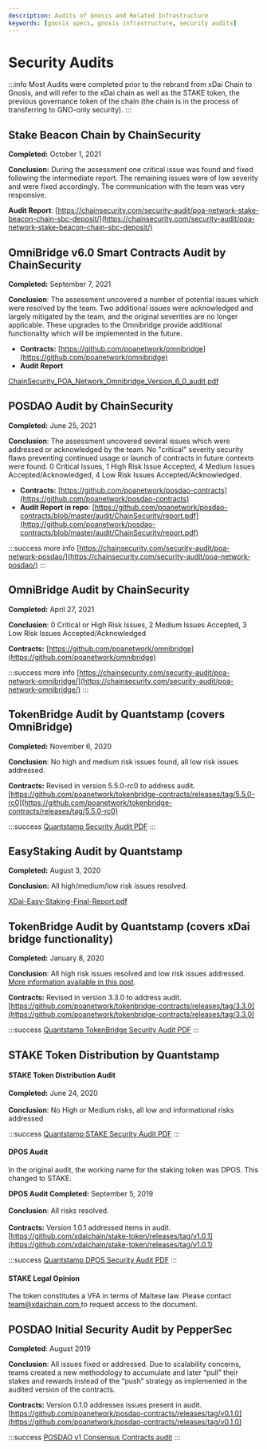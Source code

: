 ```yaml
---
description: Audits of Gnosis and Related Infrastructure
keywords: [gnosis specs, gnosis infrastructure, security audits]
---
```


# Security Audits

:::info
Most Audits were completed prior to the rebrand from xDai Chain to Gnosis, and will refer to the xDai chain as well as the STAKE token, the previous governance token of the chain (the chain is in the process of transferring to GNO-only security).
:::

## Stake Beacon Chain by ChainSecurity <a href="#omnibridge-audit-by-chainsecurity" id="omnibridge-audit-by-chainsecurity"></a>

**Completed:** October 1, 2021

**Conclusion:** During the assessment one critical issue was found and fixed following the intermediate report. The remaining issues were of low severity and were fixed accordingly. The communication with the team was very responsive.

**Audit Report**: [https://chainsecurity.com/security-audit/poa-network-stake-beacon-chain-sbc-deposit/](https://chainsecurity.com/security-audit/poa-network-stake-beacon-chain-sbc-deposit/)

## OmniBridge v6.0 Smart Contracts Audit by ChainSecurity <a href="#omnibridge-audit-by-chainsecurity" id="omnibridge-audit-by-chainsecurity"></a>

**Completed:** September 7, 2021

**Conclusion**: The assessment uncovered a number of potential issues which were resolved by the team. Two additional issues were acknowledged and largely mitigated by the team, and the original severities are no longer applicable. These upgrades to the Omnibridge provide additional functionality which will be implemented in the future.

* **Contracts:** [https://github.com/poanetwork/omnibridge](https://github.com/poanetwork/omnibridge)
* **Audit Report**

[ChainSecurity_POA_Network_Omnibridge_Version_6_0_audit.pdf](/files/ChainSecurity_POA_Network_Omnibridge_Version_6_0_audit.pdf)

## POSDAO Audit by ChainSecurity <a href="#omnibridge-audit-by-chainsecurity" id="omnibridge-audit-by-chainsecurity"></a>

**Completed:** June 25, 2021

**Conclusion**: The assessment uncovered several issues which were addressed or acknowledged by the team. No "critical" severity security flaws preventing continued usage or launch of contracts in future contexts were found. 0 Critical Issues, 1 High Risk Issue Accepted, 4 Medium Issues Accepted/Acknowledged, 4 Low Risk Issues Accepted/Acknowledged.

* **Contracts:** [https://github.com/poanetwork/posdao-contracts](https://github.com/poanetwork/posdao-contracts)
* **Audit Report in repo**: [https://github.com/poanetwork/posdao-contracts/blob/master/audit/ChainSecurity/report.pdf](https://github.com/poanetwork/posdao-contracts/blob/master/audit/ChainSecurity/report.pdf)

:::success more info
[https://chainsecurity.com/security-audit/poa-network-posdao/](https://chainsecurity.com/security-audit/poa-network-posdao/)
:::

## OmniBridge Audit by ChainSecurity <a href="#omnibridge-audit-by-chainsecurity" id="omnibridge-audit-by-chainsecurity"></a>

**Completed:** April 27, 2021

**Conclusion**: 0 Critical or High Risk Issues, 2 Medium Issues Accepted, 3 Low Risk Issues Accepted/Acknowledged

**Contracts:** [https://github.com/poanetwork/omnibridge](https://github.com/poanetwork/omnibridge)​

:::success more info
[https://chainsecurity.com/security-audit/poa-network-omnibridge/](https://chainsecurity.com/security-audit/poa-network-omnibridge/)
:::

## TokenBridge Audit by Quantstamp (covers OmniBridge)

**Completed:** November 6, 2020

**Conclusion**: No high and medium risk issues found, all low risk issues addressed.

**Contracts:** Revised in version 5.5.0-rc0 to address audit. [https://github.com/poanetwork/tokenbridge-contracts/releases/tag/5.5.0-rc0](https://github.com/poanetwork/tokenbridge-contracts/releases/tag/5.5.0-rc0)

:::success [Quantstamp Security Audit PDF](https://github.com/poanetwork/tokenbridge/blob/master/audit/quantstamp/POA-Network-TokenBridge-contracts-5.4.1-security-assessment-report.pdf)
:::

## EasyStaking Audit by Quantstamp

**Completed:** August 3, 2020

**Conclusion:** All high/medium/low risk issues resolved.

[XDai-Easy-Staking-Final-Report.pdf](/files/XDai-Easy-Staking-Final-Report.pdf)

## TokenBridge Audit by Quantstamp (covers xDai bridge functionality)

**Completed:** January 8, 2020

**Conclusion**: All high risk issues resolved and low risk issues addressed. [More information available in this post](https://forum.poa.network/t/quantstamp-security-audit-for-tokenbridge-contracts-completed/3233).

**Contracts:** Revised in version 3.3.0 to address audit. [https://github.com/poanetwork/tokenbridge-contracts/releases/tag/3.3.0](https://github.com/poanetwork/tokenbridge-contracts/releases/tag/3.3.0)

:::success [Quantstamp TokenBridge Security Audit PDF](https://github.com/poanetwork/tokenbridge/blob/73d500210546e2959536dc569f1aec5752077225/audit/quantstamp/POA-Network-Token-bridge-security-assessment-report.pdf)
:::

## STAKE Token Distribution by Quantstamp

#### **STAKE Token Distribution Audit**

**Completed:** June 24, 2020\
\
**Conclusion**: No High or Medium risks, all low and informational risks addressed

:::success [Quantstamp STAKE Security Audit PDF](https://github.com/xdaichain/stake-token/blob/master/audit/Quantstamp/xDAI%20STAKE%20Token%20Distribution%20-%20Additional%20Report.pdf)
:::

#### **DPOS Audit**

In the original audit,  the working name for the staking token was DPOS. This changed to STAKE.

**DPOS Audit Completed:** September 5, 2019\
\
**Conclusion**: All risks resolved. \
\
**Contracts:** Version 1.0.1 addressed items in audit.\
[https://github.com/xdaichain/stake-token/releases/tag/v1.0.1](https://github.com/xdaichain/stake-token/releases/tag/v1.0.1)

:::success [Quantstamp DPOS Security Audit PDF](https://github.com/xdaichain/stake-token/blob/master/audit/Quantstamp/DPOS%20token-Audit%20Final%20Report.pdf)
:::

#### **STAKE Legal Opinion**

The token constitutes a VFA in terms of Maltese law. Please contact [team@xdaichain.com ](mailto:team@xdaichain.com)to request access to the document.

## POSDAO Initial Security Audit by PepperSec

**Completed**: August 2019

**Conclusion**: All issues fixed or addressed. Due to scalability concerns, teams created a new methodology to accumulate and later “pull” their stakes and rewards instead of the “push” strategy as implemented in the audited version of the contracts.

**Contracts:** Version 0.1.0 addresses issues present in audit. [https://github.com/poanetwork/posdao-contracts/releases/tag/v0.1.0](https://github.com/poanetwork/posdao-contracts/releases/tag/v0.1.0)

:::success [POSDAO v1 Consensus Contracts audit](https://forum.poa.network/t/security-audits-of-posdao-consensus-contracts/2921)
:::